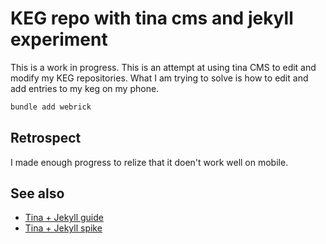 # KEG repo with tina cms and jekyll experiment

This is a work in progress. This is an attempt at using tina CMS to edit and
modify my KEG repositories. What I am trying to solve is how to edit and add
entries to my keg on my phone.

```bash
bundle add webrick
```

## Retrospect

I made enough progress to relize that it doen't work well on mobile.

## See also

- [Tina + Jekyll guide](https://tina.io/docs/frameworks/jekyll/)
- [Tina + Jekyll spike](../326)
